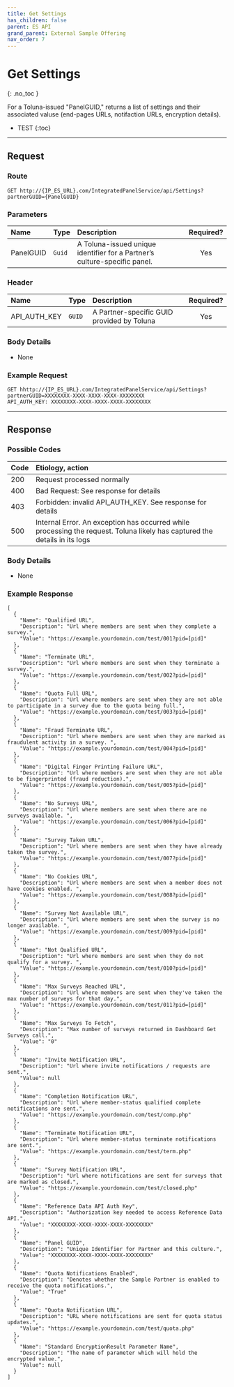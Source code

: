 ```yaml
---
title: Get Settings
has_children: false
parent: ES API
grand_parent: External Sample Offering
nav_order: 7
---
```



# Get Settings
{: .no_toc }

For a Toluna-issued "PanelGUID," returns a list of settings and their associated valuse (end-pages URLs, notifaction URLs, encryption details).

* TEST
{:toc}

---


## Request

### Route
```plaintext
GET http://{IP_ES_URL}.com/IntegratedPanelService/api/Settings?partnerGUID={PanelGUID}
```

### Parameters

| Name | Type | Description | Required? |
| :--- | :--- | :--- | :---: |
| PanelGUID | ```Guid``` | A Toluna-issued unique identifier for a Partner’s culture-specific panel. | Yes |


### Header

| Name | Type | Description | Required? |
| :--- | :--- | :--- | :---: |
| API_AUTH_KEY | ```GUID``` | A Partner-specific GUID provided by Toluna | Yes |

### Body Details

 - None

### Example Request

```
GET hhttp://{IP_ES_URL}.com/IntegratedPanelService/api/Settings?partnerGUID=XXXXXXXX-XXXX-XXXX-XXXX-XXXXXXXX
API_AUTH_KEY: XXXXXXXX-XXXX-XXXX-XXXX-XXXXXXXX
```
---
## Response

### Possible Codes

| Code | Etiology, action |
| :--- | :--- |
| 200 | Request processed normally |
| 400 | Bad Request: See response for details |
| 403 | Forbidden: invalid API_AUTH_KEY. See response for details |
| 500 | Internal Error. An exception has occurred while processing the request. Toluna likely has captured the details in its logs |


### Body Details
 - None


### Example Response
```plaintext
[
  {
    "Name": "Qualified URL",
    "Description": "Url where members are sent when they complete a survey.",
    "Value": "https://example.yourdomain.com/test/001?pid=[pid]"
  },
  {
    "Name": "Terminate URL",
    "Description": "Url where members are sent when they terminate a survey.",
    "Value": "https://example.yourdomain.com/test/002?pid=[pid]"
  },
  {
    "Name": "Quota Full URL",
    "Description": "Url where members are sent when they are not able to participate in a survey due to the quota being full.",
    "Value": "https://example.yourdomain.com/test/003?pid=[pid]"
  },
  {
    "Name": "Fraud Terminate URL",
    "Description": "Url where members are sent when they are marked as fraudulent activity in a survey. ",
    "Value": "https://example.yourdomain.com/test/004?pid=[pid]"
  },
  {
    "Name": "Digital Finger Printing Failure URL",
    "Description": "Url where members are sent when they are not able to be fingerprinted (fraud reduction).",
    "Value": "https://example.yourdomain.com/test/005?pid=[pid]"
  },
  {
    "Name": "No Surveys URL",
    "Description": "Url where members are sent when there are no surveys available. ",
    "Value": "https://example.yourdomain.com/test/006?pid=[pid]"
  },
  {
    "Name": "Survey Taken URL",
    "Description": "Url where members are sent when they have already taken the survey.",
    "Value": "https://example.yourdomain.com/test/007?pid=[pid]"
  },
  {
    "Name": "No Cookies URL",
    "Description": "Url where members are sent when a member does not have cookies enabled. ",
    "Value": "https://example.yourdomain.com/test/008?pid=[pid]"
  },
  {
    "Name": "Survey Not Available URL",
    "Description": "Url where members are sent when the survey is no longer available. ",
    "Value": "https://example.yourdomain.com/test/009?pid=[pid]"
  },
  {
    "Name": "Not Qualified URL",
    "Description": "Url where members are sent when they do not qualify for a survey. ",
    "Value": "https://example.yourdomain.com/test/010?pid=[pid]"
  },
  {
    "Name": "Max Surveys Reached URL",
    "Description": "Url where members are sent when they've taken the max number of surveys for that day.",
    "Value": "https://example.yourdomain.com/test/011?pid=[pid]"
  },
  {
    "Name": "Max Surveys To Fetch",
    "Description": "Max number of surveys returned in Dashboard Get Surveys call.",
    "Value": "0"
  },
  {
    "Name": "Invite Notification URL",
    "Description": "Url where invite notifications / requests are sent.",
    "Value": null
  },
  {
    "Name": "Completion Notification URL",
    "Description": "Url where member-status qualified complete notifications are sent.",
    "Value": "https://example.yourdomain.com/test/comp.php"
  },
  {
    "Name": "Terminate Notification URL",
    "Description": "Url where member-status terminate notifications are sent.",
    "Value": "https://example.yourdomain.com/test/term.php"
  },
  {
    "Name": "Survey Notification URL",
    "Description": "Url where notifications are sent for surveys that are marked as closed.",
    "Value": "https://example.yourdomain.com/test/closed.php"
  },
  {
    "Name": "Reference Data API Auth Key",
    "Description": "Authorization key needed to access Reference Data API.",
    "Value": "XXXXXXXX-XXXX-XXXX-XXXX-XXXXXXXX"
  },
  {
    "Name": "Panel GUID",
    "Description": "Unique Identifier for Partner and this culture.",
    "Value": "XXXXXXXX-XXXX-XXXX-XXXX-XXXXXXXX"
  },
  {
    "Name": "Quota Notifications Enabled",
    "Description": "Denotes whether the Sample Partner is enabled to receive the quota notifications.",
    "Value": "True"
  },
  {
    "Name": "Quota Notification URL",
    "Description": "URL where notifications are sent for quota status updates.",
    "Value": "https://example.yourdomain.com/test/quota.php"
  },
  {
    "Name": "Standard EncryptionResult Parameter Name",
    "Description": "The name of parameter which will hold the encrypted value.",
    "Value": null
  }
]
```